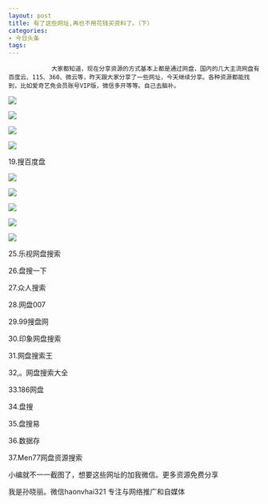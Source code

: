 ```yaml
---
layout: post
title: 有了这些网址,再也不用花钱买资料了。（下）
categories:
- 今日头条
tags:
---
```

				大家都知道，现在分享资源的方式基本上都是通过网盘，国内的几大主流网盘有百度云、115、360、微云等，昨天跟大家分享了一些网址，今天继续分享。各种资源都能找到，比如爱奇艺免会员账号VIP版，微信多开等等。自己去脑补。

![](http://p3.pstatp.com/large/52d00078772c3b162fc)

![](http://p1.pstatp.com/large/52f00078b16152c8772)

![](http://p3.pstatp.com/large/52d000788b8bb1667df)

![](http://p9.pstatp.com/large/52c000784cf080f2147)

19.搜百度盘

![](http://p2.pstatp.com/large/52f00078b6d15652ad8)

![](http://p3.pstatp.com/large/52d00078917729c7a50)

![](http://p9.pstatp.com/large/52f00078ba47e91df56)

![](http://p1.pstatp.com/large/53000078cedd4c2b045)

![](http://p3.pstatp.com/large/52c00078552ff7bfc9a)

25.乐视网盘搜索

26.盘搜一下

27.众人搜索

28.网盘007

29.99搜盘网

30.印象网盘搜索

31.网盘搜索王

32,。网盘搜索大全

33.186网盘

34.盘搜

35.盘搜易

36.数据存

37.Men77网盘资源搜索

小编就不一一截图了，想要这些网址的加我微信。更多资源免费分享

我是孙晓丽。微信haonvhai321 专注与网络推广和自媒体